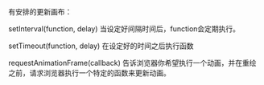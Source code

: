 有安排的更新画布：

setInterval(function, delay) 当设定好间隔时间后，function会定期执行。

setTimeout(function, delay) 在设定好的时间之后执行函数

requestAnimationFrame(callback) 告诉浏览器你希望执行一个动画，并在重绘之前，请求浏览器执行一个特定的函数来更新动画。